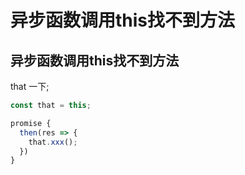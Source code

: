 # 异步函数调用this找不到方法

<!--more-->
## 异步函数调用this找不到方法
that 一下;
```js
const that = this;

promise {
  then(res => {
    that.xxx();
  })
}
```
